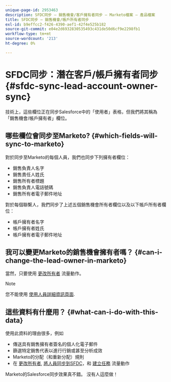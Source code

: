```yaml
---
unique-page-id: 2953463
description: SFDC同步 — 銷售機會/客戶擁有者同步 — Marketo檔案 — 產品檔案
title: SFDC同步 — 銷售機會/帳戶所有者同步
exl-id: b9effcc2-f426-4390-aef1-42f4e525b182
source-git-commit: e04e2d6932830535493c431de50d6cf9e2298fb1
workflow-type: tm+mt
source-wordcount: '213'
ht-degree: 0%

---
```


# SFDC同步：潛在客戶/帳戶擁有者同步 {#sfdc-sync-lead-account-owner-sync}

技術上，這些欄位正在同步Salesforce中的「使用者」表格，但我們將其稱為「銷售機會/帳戶擁有者」欄位。

## 哪些欄位會同步至Marketo? {#which-fields-will-sync-to-marketo}

對於同步至Marketo的每個人員，我們也同步下列擁有者欄位：

* 銷售負責人名字
* 銷售責任人姓氏
* 銷售所有者標題
* 銷售負責人電話號碼
* 銷售所有者電子郵件地址

對於每個聯繫人，我們同步了上述五個銷售機會所有者欄位以及以下帳戶所有者欄位：

* 帳戶擁有者名字
* 帳戶擁有者姓氏
* 帳戶擁有者電子郵件地址

## 我可以變更Marketo的銷售機會擁有者嗎？ {#can-i-change-the-lead-owner-in-marketo}

當然，只要使用 [更改所有者](/help/marketo/product-docs/core-marketo-concepts/smart-campaigns/salesforce-flow-actions/change-owner.md) 流量動作。

>[!NOTE]
>
>您不能使用 [使用人員詳細資訊頁面](/help/marketo/product-docs/core-marketo-concepts/smart-lists-and-static-lists/managing-people-in-smart-lists/using-the-person-detail-page.md).

## 這些資料有什麼用？ {#what-can-i-do-with-this-data}

使用此資料的理由很多，例如

* 傳送具有銷售擁有者簽名的個人化電子郵件
* 篩選特定銷售代表以進行行銷或甚至分析成效
* Marketo的分配（和重新分配）規則
* 在 [更改所有者](/help/marketo/product-docs/core-marketo-concepts/smart-campaigns/salesforce-flow-actions/change-owner.md), [將人員同步到SFDC](/help/marketo/product-docs/core-marketo-concepts/smart-campaigns/salesforce-flow-actions/sync-person-to-sfdc.md)，和 [建立任務](/help/marketo/product-docs/core-marketo-concepts/smart-campaigns/salesforce-flow-actions/create-task.md) 流量動作

Marketo的Salesforce同步效果真不錯。 沒有人這麼做！
